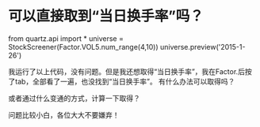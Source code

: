# 可以直接取到“当日换手率”吗？

from quartz.api import *
universe = StockScreener(Factor.VOL5.num_range(4,10))
universe.preview('2015-1-26')


我运行了以上代码，没有问题。但是我还想取得“当日换手率”，我在Factor.后按了tab，全部看了一遍，也没找到“当日换手率”。
有什么办法可以取得吗？

或者通过什么变通的方式，计算一下取得？

问题比较小白，各位大大不要嫌弃！